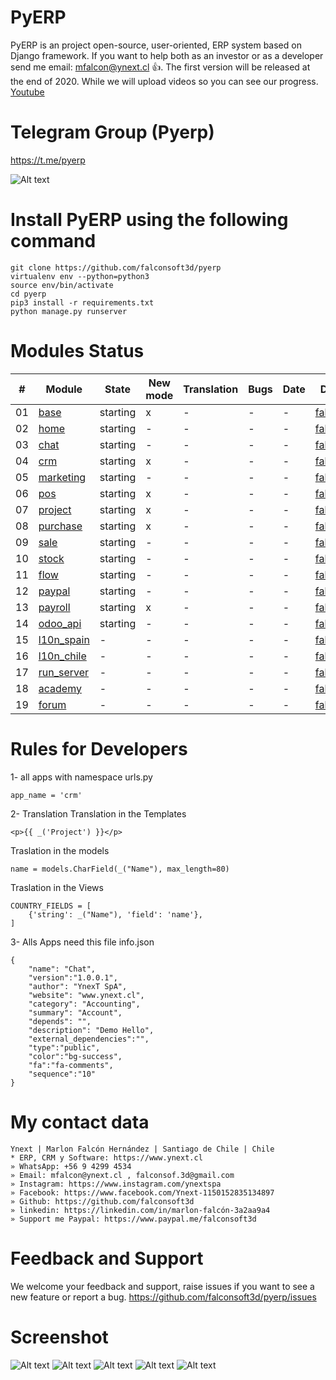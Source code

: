 # PyERP
PyERP is an project open-source, user-oriented, ERP system based on Django framework. If you want to help both as an investor or as a developer send me email: mfalcon@ynext.cl :+1:.
The first version will be released at the end of 2020. While we will upload videos so you can see our progress. [Youtube](https://www.youtube.com/channel/UCM93kgnjXu393jgKjjSkUjQ)

# Telegram Group (Pyerp)
https://t.me/pyerp

![Alt text](https://github.com/falconsoft3d/pyerp/blob/master/marketing/pyerp-m.png?raw=true "Ynext")

# Install PyERP using the following command
```
git clone https://github.com/falconsoft3d/pyerp
virtualenv env --python=python3
source env/bin/activate
cd pyerp
pip3 install -r requirements.txt
python manage.py runserver
```
    

# Modules Status
| #  | Module  | State | New mode | Translation | Bugs | Date | Developer | Note |
| ------------- | ------------- | ------------- | ------------- | ------------- | ------------- | ------------- | ------------- | ------------- |
| 01 | [base](https://github.com/falconsoft3d/pyerp/tree/master/apps/base) | starting | x | - | - | - | [falconsoft3d](https://github.com/falconsoft3d) | - |
| 02 | [home](https://github.com/falconsoft3d/pyerp/tree/master/apps/home) | starting | - | - | - | - | [falconsoft3d](https://github.com/falconsoft3d)| - |
| 03 | [chat](https://github.com/falconsoft3d/pyerp/tree/master/apps/chat)  | starting | - | - | - | - | [falconsoft3d](https://github.com/falconsoft3d) | - |
| 04 | [crm](https://github.com/falconsoft3d/pyerp/tree/master/apps/crm)  | starting | x | - | - | - | [falconsoft3d](https://github.com/falconsoft3d) | - |
| 05 | [marketing](https://github.com/falconsoft3d/pyerp/tree/master/apps/marketing)  | starting | - | - | - | - | [falconsoft3d](https://github.com/falconsoft3d) | - |
| 06 | [pos](https://github.com/falconsoft3d/pyerp/tree/master/apps/pos)  | starting | x | - | - | - | [falconsoft3d](https://github.com/falconsoft3d) | - |
| 07 | [project](https://github.com/falconsoft3d/pyerp/tree/master/apps/project)  | starting | x | - | - | - | [falconsoft3d](https://github.com/falconsoft3d) | - |
| 08 | [purchase](https://github.com/falconsoft3d/pyerp/tree/master/apps/purchase) | starting | x | - | - | - | [falconsoft3d](https://github.com/falconsoft3d) | - |
| 09 | [sale](https://github.com/falconsoft3d/pyerp/tree/master/apps/sale)  | starting | - | - | - | - | [falconsoft3d](https://github.com/falconsoft3d) | - |
| 10 | [stock](https://github.com/falconsoft3d/pyerp/tree/master/apps/stock) | starting | - | - | - | - | [falconsoft3d](https://github.com/falconsoft3d) | - |
| 11 | [flow](https://github.com/falconsoft3d/pyerp/tree/master/apps/flow) | starting | - | - | - | - | [falconsoft3d](https://github.com/falconsoft3d) | - |
| 12 | [paypal](https://github.com/falconsoft3d/pyerp/tree/master/apps/paypal) | starting | - | - | - | - | [falconsoft3d](https://github.com/falconsoft3d) | - |
| 13 | [payroll](https://github.com/falconsoft3d/pyerp/tree/master/apps/payroll) | starting | x | - | - | - | [falconsoft3d](https://github.com/falconsoft3d) | - |
| 14 | [odoo_api](https://github.com/falconsoft3d/pyerp/tree/master/apps/odoo_api) | starting | - | - | - | - | [falconsoft3d](https://github.com/falconsoft3d) | - |
| 15 | [l10n_spain](https://github.com/falconsoft3d/pyerp/tree/master/apps/l10n_spain) | - | - | - | - | - | [falconsoft3d](https://github.com/falconsoft3d) | - |
| 16 | [l10n_chile](https://github.com/falconsoft3d/pyerp/tree/master/apps/l10n_chile) | - | - | - | - | - | [falconsoft3d](https://github.com/falconsoft3d) | - |
| 17 | [run_server](https://github.com/falconsoft3d/pyerp/tree/master/apps/run_server) | - | - | - | - | - | [falconsoft3d](https://github.com/falconsoft3d) | - |
| 18 | [academy](https://github.com/falconsoft3d/pyerp/tree/master/apps/academy) | - | - | - | - | - | [falconsoft3d](https://github.com/falconsoft3d) | - |
| 19 | [forum](https://github.com/falconsoft3d/pyerp/tree/master/apps/forum) | - | - | - | - | - | [falconsoft3d](https://github.com/falconsoft3d) | - |

# Rules for Developers
1- all apps with namespace urls.py
```
app_name = 'crm'
```
2- Translation
Translation in the Templates
```
<p>{{ _('Project') }}</p>
```
Traslation in the models
```
name = models.CharField(_("Name"), max_length=80)
```
Traslation in the Views
```
COUNTRY_FIELDS = [
    {'string': _("Name"), 'field': 'name'},
]
```
3- Alls Apps need this file
info.json
```
{
	"name": "Chat",
	"version":"1.0.0.1",
	"author": "YnexT SpA",
	"website": "www.ynext.cl",
	"category": "Accounting",
	"summary": "Account",
	"depends": "",
	"description": "Demo Hello",
	"external_dependencies":"",
	"type":"public",
	"color":"bg-success",
	"fa":"fa-comments",
	"sequence":"10"
}

```

# My contact data
```
Ynext | Marlon Falcón Hernández | Santiago de Chile | Chile
* ERP, CRM y Software: https://www.ynext.cl
» WhatsApp: +56 9 4299 4534
» Email: mfalcon@ynext.cl , falconsof.3d@gmail.com
» Instagram: https://www.instagram.com/ynextspa
» Facebook: https://www.facebook.com/Ynext-1150152835134897
» Github: https://github.com/falconsoft3d
» linkedin: https://linkedin.com/in/marlon-falcón-3a2aa9a4
» Support me Paypal: https://www.paypal.me/falconsoft3d
```

# Feedback and Support
We welcome your feedback and support, raise issues if you want to see a new feature or report a bug.
https://github.com/falconsoft3d/pyerp/issues


# Screenshot
![Alt text](https://github.com/falconsoft3d/pyerp/blob/master/marketing/05.png?raw=true "Ynext")
![Alt text](https://github.com/falconsoft3d/pyerp/blob/master/marketing/01.png?raw=true "Ynext")
![Alt text](https://github.com/falconsoft3d/pyerp/blob/master/marketing/02.png?raw=true "Ynext")
![Alt text](https://github.com/falconsoft3d/pyerp/blob/master/marketing/03.png?raw=true "Ynext")
![Alt text](https://github.com/falconsoft3d/pyerp/blob/master/marketing/04.png?raw=true "Ynext")

